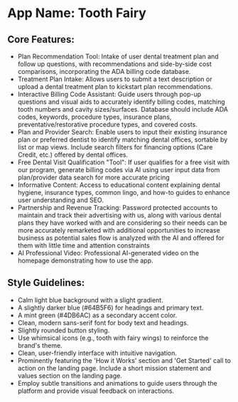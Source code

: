# **App Name**: Tooth Fairy

## Core Features:

- Plan Recommendation Tool: Intake of user dental treatment plan and follow up questions, with recommendations and side-by-side cost comparisons, incorporating the ADA billing code database.
- Treatment Plan Intake: Allows users to submit a text description or upload a dental treatment plan to kickstart plan recommendations.
- Interactive Billing Code Assistant: Guide users through pop-up questions and visual aids to accurately identify billing codes, matching tooth numbers and cavity sizes/surfaces. Database should include ADA codes, keywords, procedure types, insurance plans, preventative/restorative procedure types, and covered costs.
- Plan and Provider Search: Enable users to input their existing insurance plan or preferred dentist to identify matching dental offices, sortable by list or map views. Include search filters for financing options (Care Credit, etc.) offered by dental offices.
- Free Dental Visit Qualification "Tool": If user qualifies for a free visit with our program, generate billing codes via AI using user input data from plan/provider data search for more accurate pricing
- Informative Content: Access to educational content explaining dental hygiene, insurance types, common lingo, and how-to guides to enhance user understanding and SEO.
- Partnership and Revenue Tracking: Password protected accounts to maintain and track their advertising with us, along with various dental plans they have worked with and are considering so their needs can be more accurately remarketed with additional opportunities to increase business as potential sales flow is analyzed with the AI and offered for them with little time and attention constraints
- AI Professional Video: Professional AI-generated video on the homepage demonstrating how to use the app.

## Style Guidelines:

- Calm light blue background with a slight gradient.
- A slightly darker blue (#64B5F6) for headings and primary text.
- A mint green (#4DB6AC) as a secondary accent color.
- Clean, modern sans-serif font for body text and headings.
- Slightly rounded button styling.
- Use whimsical icons (e.g., tooth with fairy wings) to reinforce the brand's theme.
- Clean, user-friendly interface with intuitive navigation.
- Prominently featuring the 'How it Works' section and 'Get Started' call to action on the landing page. Include a short mission statement and values section on the landing page.
- Employ subtle transitions and animations to guide users through the platform and provide visual feedback on interactions.
